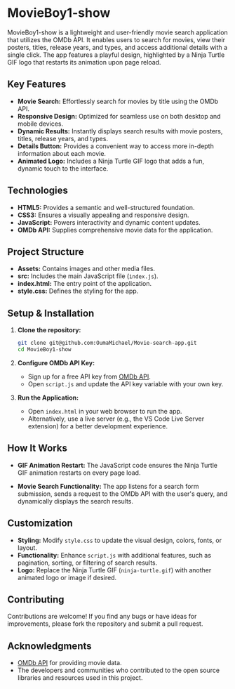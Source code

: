 # MovieBoy1-show
MovieBoy1-show is a lightweight and user-friendly movie search application that utilizes the OMDb API. It enables users to search for movies, view their posters, titles, release years, and types, and access additional details with a single click. The app features a playful design, highlighted by a Ninja Turtle GIF logo that restarts its animation upon page reload.

## Key Features

- **Movie Search:** Effortlessly search for movies by title using the OMDb API.
- **Responsive Design:** Optimized for seamless use on both desktop and mobile devices.
- **Dynamic Results:** Instantly displays search results with movie posters, titles, release years, and types.
- **Details Button:** Provides a convenient way to access more in-depth information about each movie.
- **Animated Logo:** Includes a Ninja Turtle GIF logo that adds a fun, dynamic touch to the interface.

## Technologies

- **HTML5:** Provides a semantic and well-structured foundation.
- **CSS3:** Ensures a visually appealing and responsive design.
- **JavaScript:** Powers interactivity and dynamic content updates.
- **OMDb API:** Supplies comprehensive movie data for the application.

## Project Structure

- **Assets:** Contains images and other media files.
- **src:** Includes the main JavaScript file (`index.js`).
- **index.html:** The entry point of the application.
- **style.css:** Defines the styling for the app.


## Setup & Installation

1. **Clone the repository:**

    ```bash
    git clone git@github.com:OumaMichael/Movie-search-app.git
    cd MovieBoy1-show
    ```

2. **Configure OMDb API Key:**

    - Sign up for a free API key from [OMDb API](http://www.omdbapi.com/).
    - Open `script.js` and update the API key variable with your own key.

3. **Run the Application:**

    - Open `index.html` in your web browser to run the app.
    - Alternatively, use a live server (e.g., the VS Code Live Server extension) for a better development experience.

## How It Works

- **GIF Animation Restart:** The JavaScript code ensures the Ninja Turtle GIF animation restarts on every page load.

- **Movie Search Functionality:** The app listens for a search form submission, sends a request to the OMDb API with the user's query, and dynamically displays the search results.

## Customization

- **Styling:** Modify `style.css` to update the visual design, colors, fonts, or layout.
- **Functionality:** Enhance `script.js` with additional features, such as pagination, sorting, or filtering of search results.
- **Logo:** Replace the Ninja Turtle GIF (`ninja-turtle.gif`) with another animated logo or image if desired.

## Contributing

Contributions are welcome! If you find any bugs or have ideas for improvements, please fork the repository and submit a pull request.

## Acknowledgments

- [OMDb API](http://www.omdbapi.com/) for providing movie data.
- The developers and communities who contributed to the open source libraries and resources used in this project.
